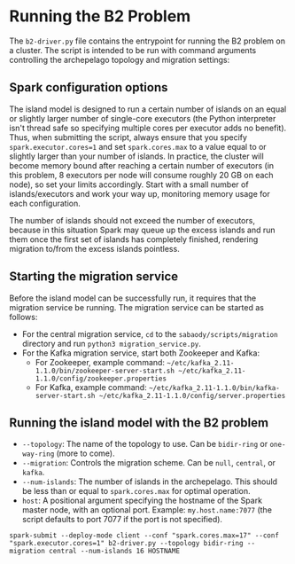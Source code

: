 # Running the B2 Problem

The `b2-driver.py` file contains the entrypoint for running the B2 problem on a cluster. The script is intended to be run with command arguments controlling the archepelago topology and migration settings:

## Spark configuration options

The island model is designed to run a certain number of islands on an equal or slightly larger number of single-core executors (the Python interpreter isn't thread safe so specifying multiple cores per executor adds no benefit). Thus, when submitting the script, always ensure that you specify `spark.executor.cores=1` and set `spark.cores.max` to a value equal to or slightly larger than your number of islands. In practice, the cluster will become memory bound after reaching a certain number of executors (in this problem, 8 executors per node will consume roughly 20 GB on each node), so set your limits accordingly. Start with a small number of islands/executors and work your way up, monitoring memory usage for each configuration.

The number of islands should not exceed the number of executors, because in this situation Spark may queue up the excess islands and run them once the first set of islands has completely finished, rendering migration to/from the excess islands pointless.

## Starting the migration service

Before the island model can be successfully run, it requires that the migration service be running. The migration service can be started as follows:

* For the central migration service, `cd` to the `sabaody/scripts/migration` directory and run `python3 migration_service.py`.
* For the Kafka migration service, start both Zookeeper and Kafka:
  * For Zookeeper, example command: `~/etc/kafka_2.11-1.1.0/bin/zookeeper-server-start.sh ~/etc/kafka_2.11-1.1.0/config/zookeeper.properties`
  * For Kafka, example command: `~/etc/kafka_2.11-1.1.0/bin/kafka-server-start.sh ~/etc/kafka_2.11-1.1.0/config/server.properties`

## Running the island model with the B2 problem

* `--topology`: The name of the topology to use. Can be `bidir-ring` or `one-way-ring` (more to come).
* `--migration`: Controls the migration scheme. Can be `null`, `central`, or `kafka`.
* `--num-islands`: The number of islands in the archepelago. This should be less than or equal to `spark.cores.max` for optimal operation.
* `host`: A positional argument specifying the hostname of the Spark master node, with an optional port. Example: `my.host.name:7077` (the script defaults to port 7077 if the port is not specified).

```
spark-submit --deploy-mode client --conf "spark.cores.max=17" --conf "spark.executor.cores=1" b2-driver.py --topology bidir-ring --migration central --num-islands 16 HOSTNAME
```
